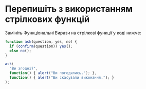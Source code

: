 
# Перепишіть з використанням стрілкових функцій

Замініть Функціональні Вирази на стрілкові функції у коді нижче:

```js run
function ask(question, yes, no) {
  if (confirm(question)) yes();
  else no();
}

ask(
  "Ви згодні?",
  function() { alert("Ви погодились."); },
  function() { alert("Ви скасували виконання."); }
);
```
